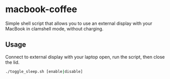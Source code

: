 # macbook-coffee
Simple shell script that allows you to use an external display with your MacBook in clamshell mode, without charging.

## Usage
Connect to external display with your laptop open, run the script, then close the lid.
```bash
./toggle_sleep.sh [enable|disable]
